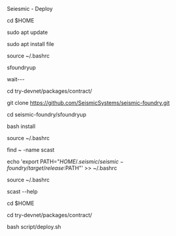 Seiesmic - Deploy

cd $HOME
  
sudo apt update

sudo apt install file

source ~/.bashrc

sfoundryup

wait---

cd try-devnet/packages/contract/

git clone https://github.com/SeismicSystems/seismic-foundry.git

cd seismic-foundry/sfoundryup

bash install

source ~/.bashrc

find ~ -name scast

echo 'export PATH="$HOME/.seismic/seismic-foundry/target/release:$PATH"' >> ~/.bashrc

source ~/.bashrc

scast --help

cd $HOME

cd try-devnet/packages/contract/

bash script/deploy.sh      
